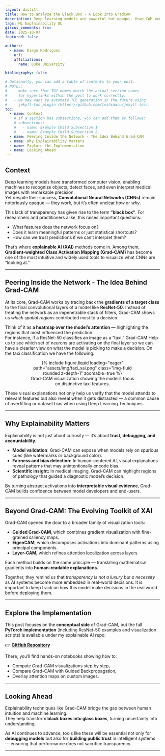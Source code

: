 ```yaml
---
layout: distill
title: How to analyze the Black Box - A Look into GradCAM
description: Deep learning models are powerful but opaque. Grad-CAM provides a way to peek inside, showing which features drive a neural network’s predictions — and why explainability matters for modern AI.
tags: ML Explainability DL
giscus_comments: true
date: 2025-10-07
featured: false

authors:
  - name: Diego Rodriguez
    url:
    affiliations:
      name: Duke University

bibliography: false

# Optionally, you can add a table of contents to your post.
# NOTES:
#   - make sure that TOC names match the actual section names
#     for hyperlinks within the post to work correctly.
#   - we may want to automate TOC generation in the future using
#     jekyll-toc plugin (https://github.com/toshimaru/jekyll-toc).
toc:
  - name: Context
    # if a section has subsections, you can add them as follows:
    # subsections:
    #   - name: Example Child Subsection 1
    #   - name: Example Child Subsection 2
  - name: Peering Inside the Network - The Idea Behind Grad-CAM
  - name: Why Explainability Matters
  - name: Explore the Implementation
  - name: Looking Ahead
---
```


## Context

Deep learning models have transformed computer vision, enabling machines to recognize objects, detect faces, and even interpret medical images with remarkable precision.  
Yet despite their success, **Convolutional Neural Networks (CNNs)** remain notoriously opaque — they _work_, but it’s often unclear _how_ or _why_.

This lack of transparency has given rise to the term **“black box”**. For researchers and practitioners alike, this raises important questions:

- What features does the network focus on?
- Does it learn meaningful patterns or just statistical shortcuts?
- How can we trust predictions if we can’t interpret them?

That’s where **explainable AI (XAI)** methods come in. Among them, **Gradient-weighted Class Activation Mapping (Grad-CAM)** has become one of the most intuitive and widely used tools to visualize what CNNs are “looking at.”

---

## Peering Inside the Network - The Idea Behind Grad-CAM

At its core, Grad-CAM works by tracing back the **gradients of a target class** to the final convolutional layers of a model like **ResNet-50**. Instead of treating the network as an impenetrable stack of filters, Grad-CAM shows us _which spatial regions_ contributed most to a decision.

Think of it as **a heatmap over the model’s attention** — highlighting the regions that most influenced the prediction.  
For instance, if a ResNet-50 classifies an image as a “taxi,” Grad-CAM Help us to see which set of neurons are activating on the final layer so we can have a clearler view on what the model is picking to make a decision. On the taxi classification we have the following:

<div style="width: 70%; margin: 0 auto; text-align: center;">
  {% include figure.liquid loading="eager" path="assets/img/taxi_xai.png" class="img-fluid rounded z-depth-1" zoomable=true %}
  <figcaption>Grad-CAM visualization showing the model’s focus on distinctive taxi features.</figcaption>
</div>

These visual explanations not only help us verify that the model attends to relevant features but also reveal when it gets distracted — a common cause of overfitting or dataset bias when using Deep Learning Techniques.

---

## Why Explainability Matters

Explainability is not just about curiosity — it’s about **trust, debugging, and accountability**.

- **Model validation:** Grad-CAM can expose when models rely on spurious cues (like watermarks or background color).
- **Fairness and bias detection:** In human-centered AI, visual explanations reveal patterns that may unintentionally encode bias.
- **Scientific insight:** In medical imaging, Grad-CAM can highlight regions of pathology that guided a diagnostic model’s decision.

By turning abstract activations into **interpretable visual evidence**, Grad-CAM builds confidence between model developers and end-users.

---

## Beyond Grad-CAM: The Evolving Toolkit of XAI

Grad-CAM opened the door to a broader family of visualization tools:

- **Guided Grad-CAM**, which combines gradient visualization with fine-grained saliency maps.
- **EigenCAM**, which decomposes activations into dominant patterns using principal components.
- **Layer-CAM**, which refines attention localization across layers.

Each method builds on the same principle — translating mathematical gradients into **human-readable explanations**.

Together, they remind us that _transparency is not a luxury but a necessity_ as AI systems become more embedded in real-world decisions. It is important to keep track on how this model make decisions in the real world before deploying them.

---

## Explore the Implementation

This post focuses on the **conceptual side** of Grad-CAM, but the full **PyTorch implementation** (including ResNet-50 examples and visualization scripts) is available under my explainable AI repo:

👉 [**GitHub Repository**](https://github.com/der41/XAI_Duke/blob/main/Notebooks/Explainable_DL_Pytorch.ipynb)

There, you’ll find hands-on notebooks showing how to:

- Compute Grad-CAM visualizations step by step,
- Compare Grad-CAM with Guided Backpropagation,
- Overlay attention maps on custom images.

---

## Looking Ahead

Explainability techniques like Grad-CAM bridge the gap between human intuition and machine learning.  
They help transform **black boxes into glass boxes**, turning uncertainty into understanding.

As AI continues to advance, tools like these will be essential not only for **debugging models** but also for **building public trust** in intelligent systems — ensuring that performance does not sacrifice transparency.

---
